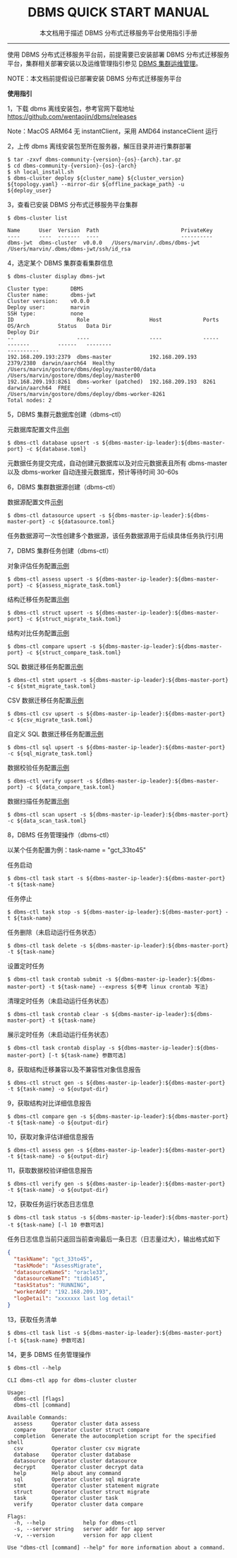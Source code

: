 <h1 align="center">
  DBMS QUICK START MANUAL
</h1>
<p align="center">
  本文档用于描述 DBMS 分布式迁移服务平台使用指引手册
</p>

------
使用 DBMS 分布式迁移服务平台前，前提需要已安装部署 DBMS 分布式迁移服务平台，集群相关部署安装以及运维管理指引参见 [DBMS 集群运维管理](dbms_operation.md)。

NOTE：本文档前提假设已部署安装 DBMS 分布式迁移服务平台


**使用指引**

1，下载 dbms 离线安装包，参考官网下载地址 https://github.com/wentaojin/dbms/releases

Note：MacOS ARM64 无 instantClient，采用 AMD64 instanceClient 运行

2，上传 dbms 离线安装包至所在服务器，解压目录并进行集群部署
```shell
$ tar -zxvf dbms-community-{version}-{os}-{arch}.tar.gz
$ cd dbms-community-{version}-{os}-{arch}
$ sh local_install.sh
$ dbms-cluster deploy ${cluster_name} ${cluster_version} ${topology.yaml} --mirror-dir ${offline_package_path} -u ${deploy_user} 
```

3，查看已安装 DBMS 分布式迁移服务平台集群
```shell
$ dbms-cluster list

Name      User  Version  Path                          PrivateKey
----      ----  -------  ----                          ----------
dbms-jwt  dbms-cluster  v0.0.0   /Users/marvin/.dbms/dbms-jwt  /Users/marvin/.dbms/dbms-jwt/ssh/id_rsa
```

4，选定某个 DBMS 集群查看集群信息
```shell
$ dbms-cluster display dbms-jwt

Cluster type:       DBMS
Cluster name:       dbms-jwt
Cluster version:    v0.0.0
Deploy user:        marvin
SSH type:           none
ID                    Role                   Host             Ports      OS/Arch         Status   Data Dir                                         Deploy Dir                                        
--                    ----                   ----             -----      -------         ------   --------                                         ----------                                        
192.168.209.193:2379  dbms-master            192.168.209.193  2379/2380  darwin/aarch64  Healthy  /Users/marvin/gostore/dbms/deploy/master00/data  /Users/marvin/gostore/dbms/deploy/master00        
192.168.209.193:8261  dbms-worker (patched)  192.168.209.193  8261       darwin/aarch64  FREE     -                                                /Users/marvin/gostore/dbms/deploy/dbms-worker-8261
Total nodes: 2
```

5，DBMS 集群元数据库创建（dbms-ctl）

元数据库配置文件[示例](../example/database.toml)
```shell
$ dbms-ctl database upsert -s ${dbms-master-ip-leader}:${dbms-master-port} -c ${database.toml}
```

元数据任务提交完成，自动创建元数据库以及对应元数据表且所有 dbms-master 以及 dbms-worker 自动连接元数据库，预计等待时间 30-60s

6，DBMS 集群数据源创建（dbms-ctl）

数据源配置文件[示例](../example/datasource.toml)
```shell
$ dbms-ctl datasource upsert -s ${dbms-master-ip-leader}:${dbms-master-port} -c ${datasource.toml}
```

任务数据源可一次性创建多个数据源，该任务数据源用于后续具体任务执行引用

7，DBMS 集群任务创建（dbms-ctl）

对象评估任务配置[示例](../example/assess_migrate_task.toml)
```shell
$ dbms-ctl assess upsert -s ${dbms-master-ip-leader}:${dbms-master-port} -c ${assess_migrate_task.toml}
```
结构迁移任务配置[示例](../example/struct_migrate_task.toml)
```shell
$ dbms-ctl struct upsert -s ${dbms-master-ip-leader}:${dbms-master-port} -c ${struct_migrate_task.toml}
```
结构对比任务配置[示例](../example/struct_compare_task.toml)
```shell
$ dbms-ctl compare upsert -s ${dbms-master-ip-leader}:${dbms-master-port} -c ${struct_compare_task.toml}
```
SQL 数据迁移任务配置[示例](../example/stmt_migrate_task.toml)
```shell
$ dbms-ctl stmt upsert -s ${dbms-master-ip-leader}:${dbms-master-port} -c ${stmt_migrate_task.toml}
```
CSV 数据迁移任务配置[示例](../example/csv_migrate_task.toml)
```shell
$ dbms-ctl csv upsert -s ${dbms-master-ip-leader}:${dbms-master-port} -c ${csv_migrate_task.toml}
```
自定义 SQL 数据迁移任务配置[示例](../example/sql_migrate_task.toml)
```shell
$ dbms-ctl sql upsert -s ${dbms-master-ip-leader}:${dbms-master-port} -c ${sql_migrate_task.toml}
```
数据校验任务配置[示例](../example/data_compare_task.toml)
```shell
$ dbms-ctl verify upsert -s ${dbms-master-ip-leader}:${dbms-master-port} -c ${data_compare_task.toml}
```
数据扫描任务配置[示例](../example/data_scan_task.toml)
```shell
$ dbms-ctl scan upsert -s ${dbms-master-ip-leader}:${dbms-master-port} -c ${data_scan_task.toml}
```

8，DBMS 任务管理操作（dbms-ctl）

以某个任务配置为例：task-name = "gct_33to45"

任务启动
```shell
$ dbms-ctl task start -s ${dbms-master-ip-leader}:${dbms-master-port} -t ${task-name}
```

任务停止
```shell
$ dbms-ctl task stop -s ${dbms-master-ip-leader}:${dbms-master-port} -t ${task-name}
```

任务删除（未启动运行任务状态）
```shell
$ dbms-ctl task delete -s ${dbms-master-ip-leader}:${dbms-master-port} -t ${task-name}
```

设置定时任务
```shell
$ dbms-ctl task crontab submit -s ${dbms-master-ip-leader}:${dbms-master-port} -t ${task-name} --express ${参考 linux crontab 写法}
```

清理定时任务（未启动运行任务状态）
```shell
$ dbms-ctl task crontab clear -s ${dbms-master-ip-leader}:${dbms-master-port} -t ${task-name}
```

展示定时任务（未启动运行任务状态）
```shell
$ dbms-ctl task crontab display -s ${dbms-master-ip-leader}:${dbms-master-port} [-t ${task-name} 参数可选]
```

8，获取结构迁移兼容以及不兼容性对象信息报告
```shell
$ dbms-ctl struct gen -s ${dbms-master-ip-leader}:${dbms-master-port} -t ${task-name} -o ${output-dir}
```

9，获取结构对比详细信息报告
```shell
$ dbms-ctl compare gen -s ${dbms-master-ip-leader}:${dbms-master-port} -t ${task-name} -o ${output-dir}
```

10，获取对象评估详细信息报告
```shell
$ dbms-ctl assess gen -s ${dbms-master-ip-leader}:${dbms-master-port} -t ${task-name} -o ${output-dir}
```

11，获取数据校验详细信息报告
```shell
$ dbms-ctl verify gen -s ${dbms-master-ip-leader}:${dbms-master-port} -t ${task-name} -o ${output-dir}
```

12，获取任务运行状态日志信息
```shell
$ dbms-ctl task status -s ${dbms-master-ip-leader}:${dbms-master-port} -t ${task-name} [-l 10 参数可选]
```
任务日志信息当前只返回当前查询最后一条日志（日志量过大），输出格式如下
```json
{
  "taskName": "gct_33to45",
  "taskMode": "AssessMigrate",
  "datasourceNameS": "oracle33",
  "datasourceNameT": "tidb145",
  "taskStatus": "RUNNING",
  "workerAdd": "192.168.209.193",
  "logDetail": "xxxxxxx last log detail"
}
```

13，获取任务清单
```shell
$ dbms-ctl task list -s ${dbms-master-ip-leader}:${dbms-master-port} [-t ${task-name} 参数可选]
```

14，更多 DBMS 任务管理操作

```shell
$ dbms-ctl --help

CLI dbms-ctl app for dbms-cluster cluster

Usage:
  dbms-ctl [flags]
  dbms-ctl [command]

Available Commands:
  assess      Operator cluster data assess
  compare     Operator cluster struct compare
  completion  Generate the autocompletion script for the specified shell
  csv         Operator cluster csv migrate
  database    Operator cluster database
  datasource  Operator cluster datasource
  decrypt     Operator cluster decrypt data
  help        Help about any command
  sql         Operator cluster sql migrate
  stmt        Operator cluster statement migrate
  struct      Operator cluster struct migrate
  task        Operator cluster task
  verify      Operator cluster data compare

Flags:
  -h, --help            help for dbms-ctl
  -s, --server string   server addr for app server
  -v, --version         version for app client

Use "dbms-ctl [command] --help" for more information about a command.
```